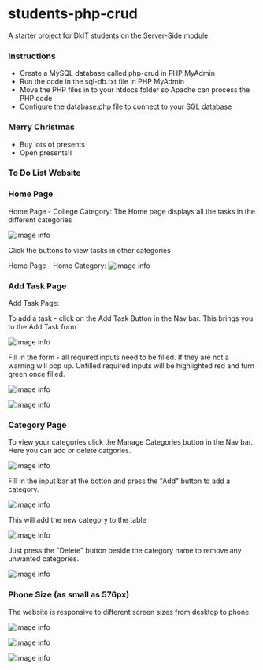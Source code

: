 # students-php-crud
A starter project for DkIT students on the Server-Side module.
### Instructions
* Create a MySQL database called php-crud in PHP MyAdmin
* Run the code in the sql-db.txt file in PHP MyAdmin
* Move the PHP files in to your htdocs folder so Apache can process the PHP code
* Configure the database.php file to connect to your SQL database
### Merry Christmas
* Buy lots of presents
* Open presents!!

### To Do List Website


### Home Page
Home Page - College Category: 
The Home page displays all the tasks in the different categories

![image info](./readme-images/Home.png)


Click the buttons to view tasks in other categories

Home Page - Home Category: 
![image info](./readme-images/Home-Home.png)

### Add Task Page
Add Task Page: 

To add a task - click on the Add Task Button in the Nav bar.
This brings you to the Add Task form

![image info](./readme-images/AddTask01.png)

Fill in the form - all required inputs need to be filled.
If they are not a warning will pop up. Unfilled required inputs will be highlighted red and turn green once filled.

![image info](./readme-images/AddTask02.png)

![image info](./readme-images/AddTask03.png)


### Category Page

To view your categories click the Manage Categories button in the Nav bar.
Here you can add or delete catgories.

![image info](./readme-images/Categories01.png)

Fill in the input bar at the botton and press the "Add" button to add a category.

![image info](./readme-images/Categories02.png)

This will add the new category to the table

![image info](./readme-images/Categories03.png)

Just press the "Delete" button beside the category name to remove any unwanted categories. 

![image info](./readme-images/Categories04.png)


### Phone Size (as small as 576px)
The website is responsive to different screen sizes from desktop to phone.

![image info](./readme-images/Phone-Home.png)

![image info](./readme-images/Phone-AddTask.png)

![image info](./readme-images/Phone-Categories.png)

